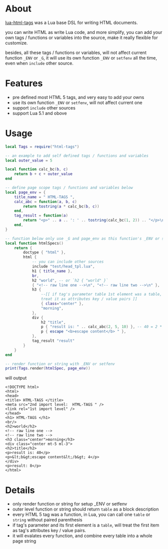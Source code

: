 
# About

[lua-html-tags](https://github.com/lalawue/lua-html-tags.git) was a Lua base DSL for writing HTML documents.

you can write HTML as write Lua code, and more simplify, you can add
your own tags / functions or variables into the source, make it really flexible for customize.

besides, all these tags / functions or variables, will not affect current function `_ENV` or `_G`, it will use its own function `_ENV` or `setfenv` all the time, even when `include` other source.

# Features

- pre defined most HTML 5 tags, and very easy to add your owns
- use its own function `_ENV` or `setfenv`, will not affect current one
- support `include` other sources
- support Lua 5.1 and obove

# Usage

```lua
local Tags = require("html-tags")

-- an example to add self defined tags / functions and variables
local outer_value = 5

local function calc_bc(b, c)
    return b + c + outer_value
end

-- define page scope tags / functions and variables below
local page_env = {
    title_name = " HTML-TAGS ",
    calc_abc = function(a, b, c)
        return tostring(a * calc_bc(b, c))
    end,
    tag_result = function(a)
        return "<p>" .. a .. ': ' .. tostring(calc_bc(1, 2)) .. "</p>\n"
    end,
}

-- function below only use _G and page_env as this function's _ENV or setfenv
local function htmlSpecs()
    return {
        doctype { "html" },
        html {
            -- you can include other sources
            include "test/head_tpl.lua",
            h1 { title_name },
            br,
            h2 "world", -- or `h2 { "world" }`
            { "<!-- raw line one -->\n", "<!-- raw line two -->\n" },
            h3 {
                --[[ if tag's parameter table 1st element was a table,
                treat it as attributes key / value pairs ]]
                { class="center" },
                "morning",
            },
            div {
                h2 "title",
                p { "result is: " .. calc_abc(2, 5, 10) }, -- 40 = 2 * (5 + 10 + 5)
                p { escape "<b>escape content</b> " },
            },
            tag_result "result"
        }
    }
end

-- render function or string with _ENV or setfenv
print(Tags.render(htmlSpec, page_env))
```

will output

```
<!DOCTYPE html>
<html>
<head>
<title> HTML-TAGS </title>
<meta src="2nd import level:  HTML-TAGS " />
<link rel="1st import level" />
</head>
<h1> HTML-TAGS </h1>
<br/>
<h2>world</h2>
<!-- raw line one -->
<!-- raw line two -->
<h3 class="center">morning</h3>
<div class="center mt-5 ml-3">
<h2>title</h2>
<p>result is: 40</p>
<p>&lt;b&gt;escape content&lt;/b&gt; 4</p>
</div>
<p>result: 8</p>
</html>
```

# Details

- only render function or string for setup _ENV or setfenv
- outer level function or string should return `table` as a block description
- every HTML 5 tag was a function, in Lua, you can call one `table` or `string` without paired parenthesis
- if tag's parameter and its first element is a `table`, will treat the first item as tag's attributes key / value pairs.
- it will evalates every function, and combine every table into a whole page string